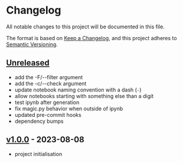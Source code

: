 # Changelog

All notable changes to this project will be documented in this file.

The format is based on [Keep a Changelog](https://keepachangelog.com/en/1.0.0/),
and this project adheres to [Semantic Versioning](https://semver.org/spec/v2.0.0.html).

## [Unreleased]

- add the -F/--filter argument
- add the -c/--check argument
- update notebook naming convention with a dash (`-`)
- allow notebooks starting with something else than a digit
- test ipynb after generation
- fix magic.py behavior when outside of ipynb
- updated pre-commit hooks
- dependency bumps

## [v1.0.0] - 2023-08-08

- project initialisation

[Unreleased]: https://github.com/gepetto/gepetuto/compare/v1.0.0...main
[v1.0.0]: https://github.com/cmake-wheel/cmeel/releases/tag/v1.0.0
